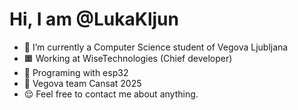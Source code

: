 # Hi, I am **@LukaKljun**
- 🏫 I’m currently a Computer Science student of Vegova Ljubljana
- 🟧 Working at WiseTechnologies (Chief developer)
- 🌱 Programing with esp32
- 🚀 Vegova team Cansat 2025
- 😌 Feel free to contact me about anything.
<!---
LukaKljun/LukaKljun is a ✨ special ✨ repository because its `README.md` (this file) appears on your GitHub profile.
You can click the Preview link to take a look at your changes.
--->
